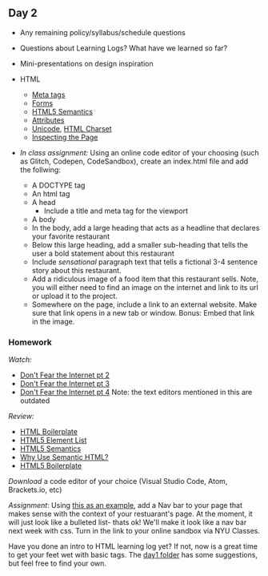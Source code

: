 ## Day 2

* Any remaining policy/syllabus/schedule questions

* Questions about Learning Logs? What have we learned so far?

* Mini-presentations on design inspiration

* HTML
  * [Meta tags](https://www.w3schools.com/tags/tag_meta.asp)
  * [Forms](https://htmldog.com/guides/html/beginner/forms/)
  * [HTML5 Semantics](http://diveintohtml5.info/semantics.html) 
  * [Attributes](https://www.geeksforgeeks.org/html-attributes/)
  * [Unicode](https://home.unicode.org/basic-info/overview/),  [HTML Charset](https://www.w3schools.com/html/html_charset.asp)
  * [Inspecting the Page](https://developers.google.com/web/tools/chrome-devtools/dom/)
  
* *In class assignment:*
Using an online code editor of your choosing (such as Glitch, Codepen, CodeSandbox), create an index.html file and add the follwing:
  * A DOCTYPE tag
  * An html tag
  * A head
    * Include a title and meta tag for the viewport
  * A body
  * In the body, add a large heading that acts as a headline that declares your favorite restaurant
  * Below this large heading, add a smaller sub-heading that tells the user a bold statement about this restaurant
  * Include *sensational* paragraph text that tells a fictional 3-4 sentence story about this restaurant.
  * Add a ridiculous image of a food item that this restaurant sells. Note, you will either need to find an image on the internet and link to its url or upload it to the project.
  * Somewhere on the page, include a link to an external website. Make sure that link opens in a new tab or window. Bonus: Embed that link in the image.

### Homework

*Watch:* 
* [Don't Fear the Internet pt 2](http://www.dontfeartheinternet.com/02-html/)
* [Don't Fear the Internet pt 3](http://www.dontfeartheinternet.com/03-the-browser/)
* [Don't Fear the Internet pt 4](http://www.dontfeartheinternet.com/04-from-scratch/) Note: the text editors mentioned in this are outdated

*Review:*
* [HTML Boilerplate](https://github.com/callihiggins/IMA-FE/tree/master/02_sep8_day2/HTML_Boilerplate)
* [HTML5 Element List](https://developer.mozilla.org/en-US/docs/Web/Guide/HTML/HTML5/HTML5_element_list)	
* [HTML5 Semantics](http://diveintohtml5.info/semantics.html) 
* [Why Use Semantic HTML?](https://css-tricks.com/why-how-and-when-to-use-semantic-html-and-aria/)
* [HTML5 Boilerplate](http://html5boilerplate.com/)

*Download* a code editor of your choice (Visual Studio Code, Atom, Brackets.io, etc)

*Assignment*: Using [this as an example](https://codepen.io/callihiggins/pen/jOEjrPQ), add a Nav bar to your page that makes sense with the context of your restuarant's page. At the moment, it will just look like a bulleted list- thats ok! We'll make it look like a nav bar next week with css. Turn in the link to your online sandbox via NYU Classes.

Have you done an intro to HTML learning log yet? If not, now is a great time to get your feet wet with basic tags. The [day1 folder](https://github.com/IDMNYU/DM-UY-2193-B/tree/master/01_jan29_day1) has some suggestions, but feel free to find your own.
